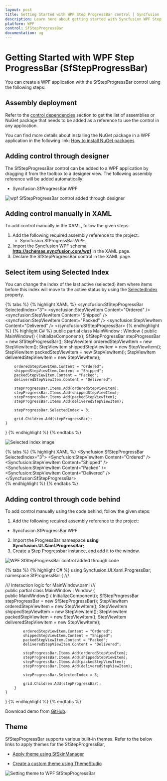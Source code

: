 ```yaml
---
layout: post
title: Getting Started with WPF Step ProgressBar control | Syncfusion
description: Learn here about getting started with Syncfusion WPF Step ProgressBar (SfStepProgressBar) control, its elements and more.
platform: WPF
control: SfStepProgressBar
documentation: ug
---
```


# Getting Started with WPF Step ProgressBar (SfStepProgressBar)

You can create a WPF application with the SfStepProgressBar control using the following steps:

## Assembly deployment

Refer to the [control dependencies](https://help.syncfusion.com/wpf/control-dependencies#) section to get the list of assemblies or NuGet package that needs to be added as a reference to use the control in any application.

You can find more details about installing the NuGet package in a WPF application in the following link: [How to install NuGet packages](https://help.syncfusion.com/wpf/visual-studio-integration/nuget-packages)

## Adding control through designer

The SfStepProgressBar control can be added to a WPF application by dragging it from the toolbox to a designer view. The following assembly reference will be added automatically:

* Syncfusion.SfProgressBar.WPF 

![wpf SfStepProgressBar control added through designer](Getting-Started_images/wpf-StepProgressBar-control-added-through-designer.png)

## Adding control manually in XAML

To add control manually in the XAML, follow the given steps:

1.	Add the following required assembly reference to the project:
    * Syncfusion.SfProgressBar.WPF     
2.	Import the Syncfusion WPF schema **http://schemas.syncfusion.com/wpf** in the XAML page.
3.	Declare the SfStepProgressBar control in the XAML page.

## Select item using Selected Index
You can change the index of the last active (selected) item where items before this index will move to the active status by using the [SelectedIndex](https://help.syncfusion.com/cr/wpf/Syncfusion.UI.Xaml.ProgressBar.SfStepProgressBar.html#Syncfusion_UI_Xaml_ProgressBar_SfStepProgressBar_SelectedIndex) property. 

{% tabs %}
{% highlight XAML %}
<Grid x:Name="grid">
    <syncfusion:SfStepProgressBar SelectedIndex="3">
        <syncfusion:StepViewItem Content="Ordered" />
        <syncfusion:StepViewItem Content="Shipped" />
        <syncfusion:StepViewItem Content="Packed" />
        <syncfusion:StepViewItem Content="Delivered" />
    </syncfusion:SfStepProgressBar>
</Grid>
{% endhighlight %}
{% highlight C# %}
public partial class MainWindow : Window
{
    public MainWindow()
    {
        InitializeComponent();
        SfStepProgressBar stepProgressBar = new SfStepProgressBar();
        StepViewItem orderedStepViewItem = new StepViewItem();
        StepViewItem shippedStepViewItem = new StepViewItem();
        StepViewItem packedStepViewItem = new StepViewItem();
        StepViewItem deliveredStepViewItem = new StepViewItem();

        orderedStepViewItem.Content = "Ordered";
        shippedStepViewItem.Content = "Shipped";
        packedStepViewItem.Content = "Packed";
        deliveredStepViewItem.Content = "Delivered";

        stepProgressBar.Items.Add(orderedStepViewItem);
        stepProgressBar.Items.Add(shippedStepViewItem);
        stepProgressBar.Items.Add(packedStepViewItem);
        stepProgressBar.Items.Add(deliveredStepViewItem);

        stepProgressBar.SelectedIndex = 3;

        grid.Children.Add(stepProgressBar);
    }
}
{% endhighlight %}
{% endtabs %}

![Selected index image](Getting-Started_images/wpf-StepProgressBar-control-added-manually.png)

{% tabs %}
{% highlight XAML %}
<Window
    xmlns="http://schemas.microsoft.com/winfx/2006/xaml/presentation"
    xmlns:x="http://schemas.microsoft.com/winfx/2006/xaml"
    xmlns:d="http://schemas.microsoft.com/expression/blend/2008"
    xmlns:mc="http://schemas.openxmlformats.org/markup-compatibility/2006"
    xmlns:local="clr-namespace:WpfApp4"
    xmlns:Syncfusion="http://schemas.syncfusion.com/wpf" x:Class="StepProgressBar.MainWindow"
    mc:Ignorable="d"
    Title="MainWindow" Height="450" Width="800">
    <Grid x:Name="grid">
        <Syncfusion:SfStepProgressBar SelectedIndex="3">
            <Syncfusion:StepViewItem Content="Ordered" />
            <Syncfusion:StepViewItem Content="Shipped" />
            <Syncfusion:StepViewItem Content="Packed" />
            <Syncfusion:StepViewItem Content="Delivered" />
        </Syncfusion:SfStepProgressBar>       
    </Grid>
</Window>
{% endhighlight %}
{% endtabs %}

## Adding control through code behind

To add control manually using the code behind, follow the given steps:

1.	Add the following required assembly reference to the project:
   * Syncfusion.SfProgressBar.WPF
2.	Import the ProgressBar namespace
    **using Syncfusion.UI.Xaml.ProgressBar;**
3.	Create a Step Progressbar instance, and add it to the window.

![WPF SfStepProgressBar control added through code](Getting-Started_images/wpf-StepProgressBar-control-added-manually.png)

{% tabs %}
{% highlight C# %}
using Syncfusion.UI.Xaml.ProgressBar;
namespace SfProgressBar
{
    /// <summary>
    /// Interaction logic for MainWindow.xaml
    /// </summary>
    public partial class MainWindow : Window
    {                  
        public MainWindow()
        {
            InitializeComponent();
            SfStepProgressBar stepProgressBar = new SfStepProgressBar();
            StepViewItem orderedStepViewItem = new StepViewItem();
            StepViewItem shippedStepViewItem = new StepViewItem();
            StepViewItem packedStepViewItem = new StepViewItem();
            StepViewItem deliveredStepViewItem = new StepViewItem();

            orderedStepViewItem.Content = "Ordered";
            shippedStepViewItem.Content = "Shipped";
            packedStepViewItem.Content = "Packed";
            deliveredStepViewItem.Content = "Delivered";

            stepProgressBar.Items.Add(orderedStepViewItem);
            stepProgressBar.Items.Add(shippedStepViewItem);
            stepProgressBar.Items.Add(packedStepViewItem);
            stepProgressBar.Items.Add(deliveredStepViewItem);

            stepProgressBar.SelectedIndex = 3;

            grid.Children.Add(stepProgressBar);
        }      
    }
}
{% endhighlight %}
{% endtabs %}

Download demo from [GitHub](https://github.com/SyncfusionExamples/WPF-StepProgressBar-Demos/tree/master/Samples/GettingStarted).

## Theme

SfStepProgressBar supports various built-in themes. Refer to the below links to apply themes for the SfStepProgressBar,

  * [Apply theme using SfSkinManager](https://help.syncfusion.com/wpf/themes/skin-manager)
	
  * [Create a custom theme using ThemeStudio](https://help.syncfusion.com/wpf/themes/theme-studio#creating-custom-theme)

  ![Setting theme to WPF SfStepProgressBar](Getting-Started_images/wpf-StepProgressBar-control-Theme.png)